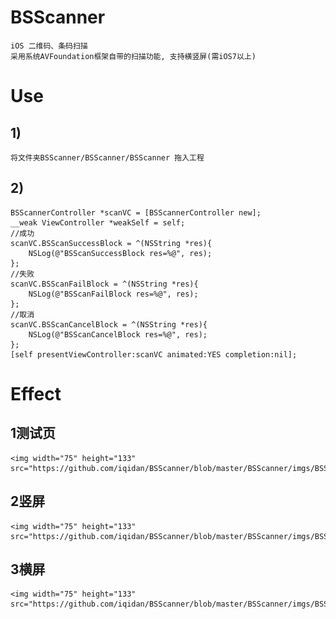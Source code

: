 # BSScanner
	iOS 二维码、条码扫描
	采用系统AVFoundation框架自带的扫描功能, 支持横竖屏(需iOS7以上)

# Use
## 1)
	将文件夹BSScanner/BSScanner/BSScanner 拖入工程
## 2)
	BSScannerController *scanVC = [BSScannerController new];
    __weak ViewController *weakSelf = self;
    //成功
    scanVC.BSScanSuccessBlock = ^(NSString *res){
        NSLog(@"BSScanSuccessBlock res=%@", res);
    };
    //失败
    scanVC.BSScanFailBlock = ^(NSString *res){
        NSLog(@"BSScanFailBlock res=%@", res);
    };
    //取消
    scanVC.BSScanCancelBlock = ^(NSString *res){
        NSLog(@"BSScanCancelBlock res=%@", res);
    };
    [self presentViewController:scanVC animated:YES completion:nil];

# Effect
## 1测试页
	<img width="75" height="133" src="https://github.com/iqidan/BSScanner/blob/master/BSScanner/imgs/BSScanner1.png"/>
## 2竖屏
	<img width="75" height="133" src="https://github.com/iqidan/BSScanner/blob/master/BSScanner/imgs/BSScanner2.png"/>
## 3横屏
	<img width="75" height="133" src="https://github.com/iqidan/BSScanner/blob/master/BSScanner/imgs/BSScanner3.png"/>